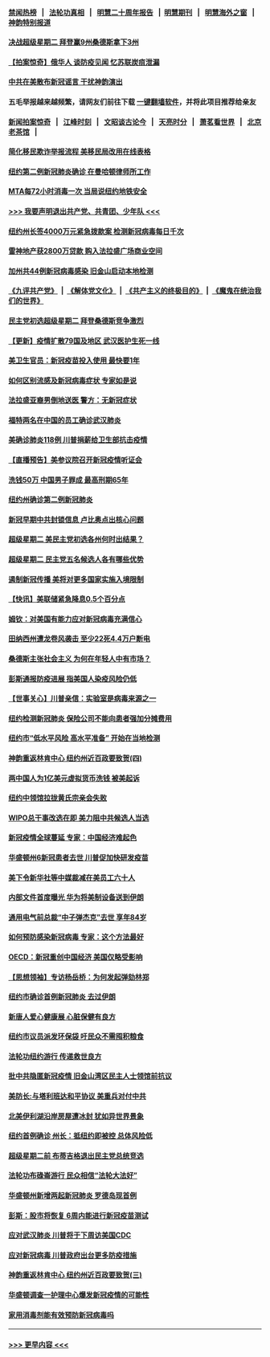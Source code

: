 #### [禁闻热榜](热点新闻.md?=0)  &nbsp;&nbsp;|&nbsp;&nbsp; [法轮功真相](https://github.com/gfw-breaker/truth/blob/master/README.md?=0) &nbsp;&nbsp;|&nbsp;&nbsp; [明慧二十周年报告](https://github.com/gfw-breaker/mh-reports/blob/master/README.md?=0) &nbsp;&nbsp;|&nbsp;&nbsp;[明慧期刊](https://github.com/gfw-breaker/mh-qikan) &nbsp;&nbsp;|&nbsp;&nbsp; [明慧海外之窗](https://github.com/gfw-breaker/mh-news/blob/master/README.md?=0) &nbsp;&nbsp;|&nbsp;&nbsp; [神韵特别报道](https://github.com/gfw-breaker/mh-news/blob/master/shenyun.md?=0)
#### [决战超级星期二 拜登赢9州桑德斯拿下3州](../pages/nsc412/n11913752.md?t=03042331) 
#### [【拍案惊奇】俄华人 谈防疫见闻 忆苏联炭疽泄漏](../pages/nsc412/n11913399.md?t=03042331) 
#### [中共在美散布新冠谣言 干扰神韵演出](../pages/nsc412/n11910744.md?t=03042331) 
#### 五毛举报越来越频繁，请网友们前往下载 [一键翻墙软件](https://github.com/gfw-breaker/ssr-accounts)，并将此项目推荐给亲友
#### [新闻拍案惊奇](https://github.com/gfw-breaker/banned-news/blob/master/pages/link4.md) &nbsp;&nbsp;|&nbsp;&nbsp; [江峰时刻](https://github.com/gfw-breaker/banned-news/blob/master/pages/link4.md) &nbsp;&nbsp;|&nbsp;&nbsp; [文昭谈古论今](https://github.com/gfw-breaker/banned-news/blob/master/pages/link4.md) &nbsp;&nbsp;|&nbsp;&nbsp; [天亮时分](https://github.com/gfw-breaker/banned-news/blob/master/pages/link4.md) &nbsp;&nbsp;|&nbsp;&nbsp; [萧茗看世界](https://github.com/gfw-breaker/banned-news/blob/master/pages/link4.md) &nbsp;&nbsp;|&nbsp;&nbsp; [北京老茶馆](https://github.com/gfw-breaker/banned-news/blob/master/pages/link4.md) &nbsp;&nbsp;|&nbsp;&nbsp; 
#### [简化移民欺诈举报流程 美移民局改用在线表格](../pages/nsc412/n11913020.md?t=03042331) 
#### [纽约第二例新冠肺炎确诊  在曼哈顿律师所工作](../pages/nsc412/n11913637.md?t=03042331) 
#### [MTA每72小时消毒一次  当局说纽约地铁安全](../pages/nsc412/n11913629.md?t=03042331) 
#### [>>> 我要声明退出共产党、共青团、少年队 <<<](https://github.com/begood0513/goodnews/blob/master/quit/letter.md) 
#### [纽约州长签4000万元紧急拨款案  检测新冠病毒每日千次](../pages/nsc412/n11913619.md?t=03042331) 
#### [雷神地产获2800万贷款 购入法拉盛广场商业空间](../pages/nsc412/n11913644.md?t=03042331) 
#### [加州共44例新冠病毒感染  旧金山启动本地检测](../pages/nsc412/n11913690.md?t=03042331) 
#### [《九评共产党》](https://github.com/begood0513/9ping.md/blob/master/README.md) &nbsp;|&nbsp; [《解体党文化》](../../../../jtdwh.md/blob/master/README.md)  &nbsp;|&nbsp; [《共产主义的终极目的》](../../../../gczydzjmd.md/blob/master/README.md) &nbsp;|&nbsp; [《魔鬼在统治我们的世界》](../../../../mgztzwmdsj.md/blob/master/README.md) 
#### [民主党初选超级星期二 拜登桑德斯竞争激烈](../pages/nsc412/n11913365.md?t=03042331) 
#### [【更新】疫情扩散79国及地区 武汉医护生死一线](../pages/nsc412/n11890652.md?t=03042331) 
#### [美卫生官员：新冠疫苗投入使用 最快要1年](../pages/nsc412/n11913102.md?t=03042331) 
#### [如何区别流感及新冠病毒症状 专家如是说](../pages/nsc412/n11913170.md?t=03042331) 
#### [法拉盛亚裔男倒地送医  警方：无新冠症状](../pages/nsc412/n11913197.md?t=03042331) 
#### [福特两名在中国的员工确诊武汉肺炎](../pages/nsc412/n11913100.md?t=03042331) 
#### [美确诊肺炎118例 川普捐薪给卫生部抗击疫情](../pages/nsc412/n11913080.md?t=03042331) 
#### [【直播预告】美参议院召开新冠疫情听证会](../pages/nsc412/n11913042.md?t=03042331) 
#### [洗钱50万 中国男子罪成 最高刑期65年](../pages/nsc412/n11912754.md?t=03042331) 
#### [纽约州确诊第二例新冠肺炎](../pages/nsc412/n11912735.md?t=03042331) 
#### [新冠早期中共封锁信息 卢比奥点出核心问题](../pages/nsc412/n11912630.md?t=03042331) 
#### [超级星期二 美民主党初选各州何时出结果？](../pages/nsc412/n11912565.md?t=03042331) 
#### [超级星期二 民主党五名候选人各有哪些优势](../pages/nsc412/n11912510.md?t=03042331) 
#### [遏制新冠传播 美将对更多国家实施入境限制](../pages/nsc412/n11912521.md?t=03042331) 
#### [【快讯】美联储紧急降息0.5个百分点](../pages/nsc412/n11912406.md?t=03042331) 
#### [姆钦：对美国有能力应对新冠病毒充满信心](../pages/nsc412/n11912446.md?t=03042331) 
#### [田纳西州遭龙卷风袭击 至少22死4.4万户断电](../pages/nsc412/n11912066.md?t=03042331) 
#### [桑德斯主张社会主义 为何在年轻人中有市场？](../pages/nsc412/n11911086.md?t=03042331) 
#### [彭斯通报防疫进展 指美国人染疫风险仍低](../pages/nsc412/n11910872.md?t=03042331) 
#### [【世事关心】川普亲信：实验室是病毒来源之一](../pages/nsc412/n11910876.md?t=03042331) 
#### [纽约检测新冠肺炎  保险公司不能向患者强加分摊费用](../pages/nsc412/n11911167.md?t=03042331) 
#### [纽约市“低水平风险 高水平准备” 开始在当地检测](../pages/nsc412/n11911154.md?t=03042331) 
#### [神韵重返林肯中心 纽约州近百政要致贺(四)](../pages/nsc412/n11908757.md?t=03042331) 
#### [两中国人为1亿美元虚拟货币洗钱 被美起诉](../pages/nsc412/n11910880.md?t=03042331) 
#### [纽约中领馆拉拢黄氏宗亲会失败](../pages/nsc412/n11910480.md?t=03042331) 
#### [WIPO总干事改选在即 美力阻中共候选人当选](../pages/nsc412/n11910464.md?t=03042331) 
#### [新冠疫情全球蔓延 专家：中国经济难起色](../pages/nsc412/n11910439.md?t=03042331) 
#### [华盛顿州6新冠患者去世 川普促加快研发疫苗](../pages/nsc412/n11910399.md?t=03042331) 
#### [美下令新华社等中媒裁减在美员工六十人](../pages/nsc412/n11910256.md?t=03042331) 
#### [内部文件首度曝光 华为将美制设备送到伊朗](../pages/nsc412/n11910211.md?t=03042331) 
#### [通用电气前总裁“中子弹杰克”去世 享年84岁](../pages/nsc412/n11910095.md?t=03042331) 
#### [如何预防感染新冠病毒 专家：这个方法最好](../pages/nsc412/n11909928.md?t=03042331) 
#### [OECD：新冠重创中国经济 美国仅略受影响](../pages/nsc412/n11910023.md?t=03042331) 
#### [【思想领袖】专访杨岳桥：为何发起弹劾林郑](../pages/nsc412/n11810919.md?t=03042331) 
#### [纽约市确诊首例新冠肺炎  去过伊朗](../pages/nsc412/n11908737.md?t=03042331) 
#### [新唐人爱心健康展  心脏保健有良方](../pages/nsc412/n11908619.md?t=03042331) 
#### [纽约市议员派发环保袋  吁民众不需囤积粮食](../pages/nsc412/n11908742.md?t=03042331) 
#### [法轮功纽约游行 传递救世良方](../pages/nsc412/n11907831.md?t=03042331) 
#### [批中共隐匿新冠疫情  旧金山湾区民主人士领馆前抗议](../pages/nsc412/n11908761.md?t=03042331) 
#### [美防长:与塔利班达和平协议 美重兵对付中共](../pages/nsc412/n11908366.md?t=03042331) 
#### [北美伊利湖沿岸房屋遭冰封 犹如异世界景象](../pages/nsc412/n11908465.md?t=03042331) 
#### [纽约首例确诊 州长：抵纽约即被控 总体风险低](../pages/nsc412/n11908143.md?t=03042331) 
#### [超级星期二前 布蒂吉格退出民主党总统竞选](../pages/nsc412/n11908156.md?t=03042331) 
#### [法轮功布碌崙游行 民众相信“法轮大法好”](../pages/nsc412/n11907645.md?t=03042331) 
#### [华盛顿州新增两起新冠肺炎 罗德岛现首例](../pages/nsc412/n11907757.md?t=03042331) 
#### [彭斯：股市将恢复 6周内能进行新冠疫苗测试](../pages/nsc412/n11907550.md?t=03042331) 
#### [应对武汉肺炎 川普将于下周访美国CDC](../pages/nsc412/n11907493.md?t=03042331) 
#### [应对新冠病毒 川普政府出台更多防疫措施](../pages/nsc412/n11907354.md?t=03042331) 
#### [神韵重返林肯中心 纽约州近百政要致贺(三)](../pages/nsc412/n11904356.md?t=03042331) 
#### [华盛顿调查一护理中心爆发新冠疫情的可能性](../pages/nsc412/n11907230.md?t=03042331) 
#### [家用消毒剂能有效预防新冠病毒吗](../pages/nsc412/n11905553.md?t=03042331) 

----
#### [ >>> 更早内容 <<< ](../indexes/nsc412-earlier.md)
